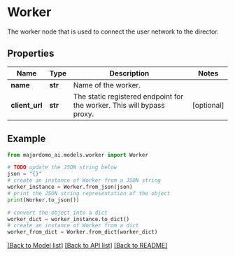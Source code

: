 # Worker

The worker node that is used to connect the user network to the director.

## Properties

Name | Type | Description | Notes
------------ | ------------- | ------------- | -------------
**name** | **str** | Name of the worker. | 
**client_url** | **str** | The static registered endpoint for the worker. This will bypass proxy. | [optional] 

## Example

```python
from majordomo_ai.models.worker import Worker

# TODO update the JSON string below
json = "{}"
# create an instance of Worker from a JSON string
worker_instance = Worker.from_json(json)
# print the JSON string representation of the object
print(Worker.to_json())

# convert the object into a dict
worker_dict = worker_instance.to_dict()
# create an instance of Worker from a dict
worker_from_dict = Worker.from_dict(worker_dict)
```
[[Back to Model list]](../README.md#documentation-for-models) [[Back to API list]](../README.md#documentation-for-api-endpoints) [[Back to README]](../README.md)


